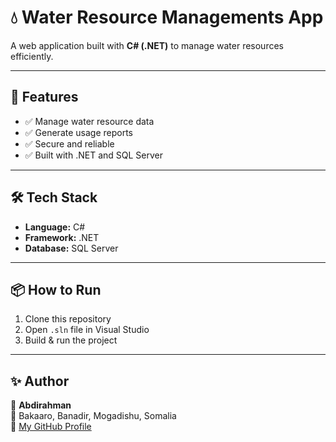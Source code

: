 # 💧 Water Resource Managements App

A web application built with **C# (.NET)** to manage water resources efficiently.  

---

## 🚀 Features
- ✅ Manage water resource data
- ✅ Generate usage reports
- ✅ Secure and reliable
- ✅ Built with .NET and SQL Server

---

## 🛠 Tech Stack
- **Language:** C#
- **Framework:** .NET
- **Database:** SQL Server

---

## 📦 How to Run
1. Clone this repository  
2. Open `.sln` file in Visual Studio  
3. Build & run the project  

---

## ✨ Author
👤 **Abdirahman**  
📍 Bakaaro, Banadir, Mogadishu, Somalia  
🔗 [My GitHub Profile](https://github.com/Abdirahman-git)
